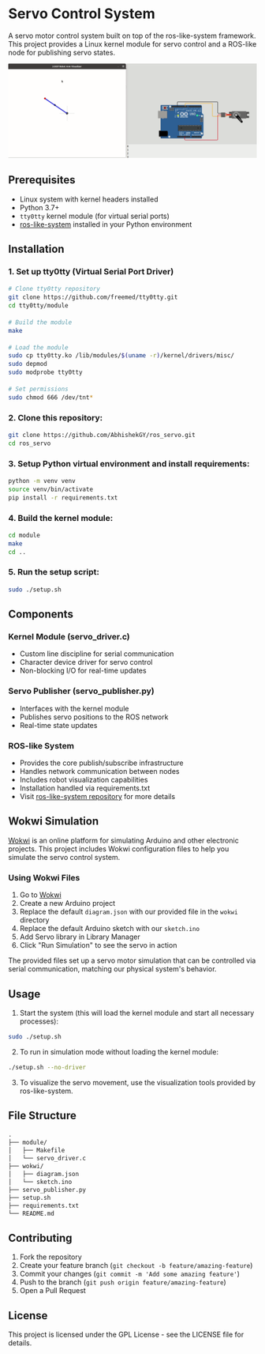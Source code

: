# Servo Control System

A servo motor control system built on top of the ros-like-system framework. This project provides a Linux kernel module for servo control and a ROS-like node for publishing servo states.

![Wokwi with ROS](docs/images/result.gif)

## Prerequisites

- Linux system with kernel headers installed
- Python 3.7+
- `tty0tty` kernel module (for virtual serial ports)
- [ros-like-system](https://github.com/AbhishekGY/ros_like_system.git) installed in your Python environment

## Installation

### 1. Set up tty0tty (Virtual Serial Port Driver)
```bash
# Clone tty0tty repository
git clone https://github.com/freemed/tty0tty.git
cd tty0tty/module

# Build the module
make

# Load the module
sudo cp tty0tty.ko /lib/modules/$(uname -r)/kernel/drivers/misc/
sudo depmod
sudo modprobe tty0tty

# Set permissions
sudo chmod 666 /dev/tnt*
```

### 2. Clone this repository:
```bash
git clone https://github.com/AbhishekGY/ros_servo.git
cd ros_servo
```

### 3. Setup Python virtual environment and install requirements:
```bash
python -m venv venv
source venv/bin/activate
pip install -r requirements.txt
```

### 4. Build the kernel module:
```bash
cd module
make
cd ..
```

### 5. Run the setup script:
```bash
sudo ./setup.sh
```

## Components

### Kernel Module (servo_driver.c)
- Custom line discipline for serial communication
- Character device driver for servo control
- Non-blocking I/O for real-time updates

### Servo Publisher (servo_publisher.py)
- Interfaces with the kernel module
- Publishes servo positions to the ROS network
- Real-time state updates

### ROS-like System
- Provides the core publish/subscribe infrastructure
- Handles network communication between nodes
- Includes robot visualization capabilities
- Installation handled via requirements.txt
- Visit [ros-like-system repository](https://github.com/yourusername/ros-like-system) for more details

## Wokwi Simulation

[Wokwi](https://wokwi.com/) is an online platform for simulating Arduino and other electronic projects. This project includes Wokwi configuration files to help you simulate the servo control system.

### Using Wokwi Files
1. Go to [Wokwi](https://wokwi.com/)
2. Create a new Arduino project
3. Replace the default `diagram.json` with our provided file in the `wokwi` directory
4. Replace the default Arduino sketch with our `sketch.ino`
5. Add Servo library in Library Manager
5. Click "Run Simulation" to see the servo in action

The provided files set up a servo motor simulation that can be controlled via serial communication, matching our physical system's behavior.


## Usage

1. Start the system (this will load the kernel module and start all necessary processes):
```bash
sudo ./setup.sh
```

2. To run in simulation mode without loading the kernel module:
```bash
./setup.sh --no-driver
```

3. To visualize the servo movement, use the visualization tools provided by ros-like-system.

## File Structure
```
.
├── module/
│   ├── Makefile
│   └── servo_driver.c
├── wokwi/
│   ├── diagram.json
│   └── sketch.ino
├── servo_publisher.py
├── setup.sh
├── requirements.txt
└── README.md
```

## Contributing

1. Fork the repository
2. Create your feature branch (`git checkout -b feature/amazing-feature`)
3. Commit your changes (`git commit -m 'Add some amazing feature'`)
4. Push to the branch (`git push origin feature/amazing-feature`)
5. Open a Pull Request

## License

This project is licensed under the GPL License - see the LICENSE file for details.
